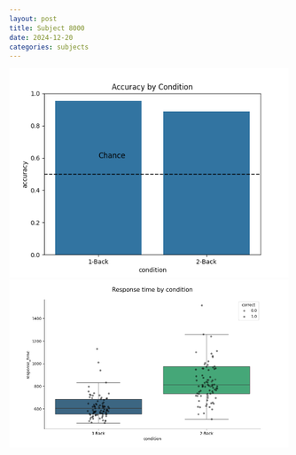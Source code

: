 ```yaml
---
layout: post
title: Subject 8000
date: 2024-12-20
categories: subjects
---
```


![](data/8000/run-24/8000_ATS_acc.png)
![](data/8000/run-24/8000_ATS_rt.png)
